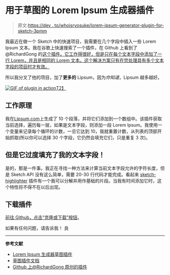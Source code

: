 # 用于草图的 Lorem Ipsum 生成器插件

> 原文:[https://dev . to/whoisryosuke/lorem-ipsum-generator-plugin-for-sketch-3pmm](https://dev.to/whoisryosuke/lorem-ipsum-generator-plugin-for-sketch-3pmm)

我最近在做一个 Sketch 中的快速项目，我需要在几个字段中插入一些 Lorem Ipsum 文本。我在谷歌上快速搜索了一个插件，在 Github 上看到了@RichardGong 的[这个插件。它工作得很好，但是只在每个文本字段中添加了一行 Lorem，并且是相同的 Lorem 文本。这个解决方案只有在您处理具有多个文本字段的项目时才有效。](https://github.com/richgong/sketch-lorem-ipsum-2017)

所以我分叉了他的项目，加了**更多的** Lipsum，因为*你知道*，Lipsum 越多越好。

[![GIF of plugin in action](../Images/7bea36d3aabda021f29d4ad899c5de58.png)T2】](https://res.cloudinary.com/practicaldev/image/fetch/s--J46HaKLE--/c_limit%2Cf_auto%2Cfl_progressive%2Cq_66%2Cw_880/https://github.com/whoisryosuke/sketch-lorem-ipsum-2017/blob/master/example.gif%3Fraw%3Dtrue)

## 工作原理

我在[Lipsum.com](http://lipsum.com)上生成了 10 个段落，并将它们添加到一个数组中。该插件获取当前选择，遍历每一层，如果是文本字段，则添加一段 Lorem Ipsum。我使用一个变量来记录每个循环的计数，一旦它达到 10，我就重置计数，从列表的顶部开始抓取(所以你可以选择 30 个字段，它仍然会填充它们，只是重复 3 次)。

## 但是它过度填充了我的文本字段！

是的，那是一件事。我正在寻找一种方法来计算当前文本字段允许的字符长度，但是 Sketch API 没有这么简单，需要 20-30 行代码才能完成。看起来 [sketch-highlighter](https://github.com/matt-curtis/Sketch-Highlighter/blob/master/Sketch-Highlighter.sketchplugin/Contents/Sketch/script.js) 插件有一个我可以分解并用作基础的片段。当我有时间添加它时，这个特性将不得不在以后出现。

## 下载插件

[前往 Github，点击“克隆或下载”按钮](https://github.com/whoisryosuke/sketch-lorem-ipsum-2017)。

如果有任何问题，请告诉我！
良

* * *

**参考文献**

*   [Lorem Ipsum 生成器草图插件](https://github.com/whoisryosuke/sketch-lorem-ipsum-2017)
*   [草图插件文档](https://developer.sketchapp.com/guides/plugin-scripts/)
*   [Github 上@RichardGong 原创的插件](https://github.com/richgong/sketch-lorem-ipsum-2017)